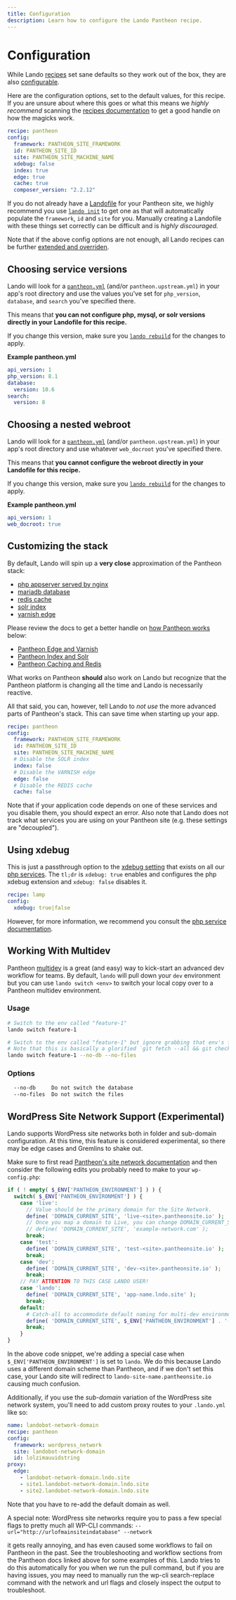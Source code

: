 ```yaml
---
title: Configuration
description: Learn how to configure the Lando Pantheon recipe.
---
```


# Configuration

While Lando [recipes](https://docs.lando.dev/core/v3/recipes.html) set sane defaults so they work out of the box, they are also [configurable](https://docs.lando.dev/core/v3/recipes.html#config).

Here are the configuration options, set to the default values, for this recipe. If you are unsure about where this goes or what this means we *highly recommend* scanning the [recipes documentation](https://docs.lando.dev/core/v3/recipes.html) to get a good handle on how the magicks work.

```yaml
recipe: pantheon
config:
  framework: PANTHEON_SITE_FRAMEWORK
  id: PANTHEON_SITE_ID
  site: PANTHEON_SITE_MACHINE_NAME
  xdebug: false
  index: true
  edge: true
  cache: true
  composer_version: "2.2.12"
```

If you do not already have a [Landofile](https://docs.lando.dev/core/v3) for your Pantheon site, we highly recommend you use [`lando init`](https://docs.lando.dev/cli/init.html) to get one as that will automatically populate the `framework`, `id` and `site` for you. Manually creating a Landofile with these things set correctly can be difficult and is *highly discouraged.*

Note that if the above config options are not enough, all Lando recipes can be further [extended and overriden](https://docs.lando.dev/core/v3/recipes.html#extending-and-overriding-recipes).

## Choosing service versions

Lando will look for a [`pantheon.yml`](https://docs.pantheon.io/pantheon-yml/) (and/or `pantheon.upstream.yml`) in your app's root directory and use the values you've set for `php_version`, `database`, and `search` you've specified there.

This means that **you can not configure php, mysql, or solr versions directly in your Landofile for this recipe.**

If you change this version, make sure you [`lando rebuild`](https://docs.lando.dev/cli/rebuild.html) for the changes to apply.

**Example pantheon.yml**

```yaml
api_version: 1
php_version: 8.1
database:
  version: 10.6
search:
  version: 8
```

## Choosing a nested webroot

Lando will look for a [`pantheon.yml`](https://docs.pantheon.io/pantheon-yml/) (and/or `pantheon.upstream.yml`) in your app's root directory and use whatever `web_docroot` you've specified there.

This means that **you cannot configure the webroot directly in your Landofile for this recipe.**

If you change this version, make sure you [`lando rebuild`](https://docs.lando.dev/cli/rebuild.html) for the changes to apply.

**Example pantheon.yml**

```yaml
api_version: 1
web_docroot: true
```

## Customizing the stack

By default, Lando will spin up a **very close** approximation of the Pantheon stack:

* [php appserver served by nginx](https://docs.pantheon.io/application-containers/)
* [mariadb database](https://pantheon.io/blog/using-mariadb-mysql-replacement)
* [redis cache](https://docs.pantheon.io/redis/)
* [solr index](https://docs.pantheon.io/solr/)
* [varnish edge](https://docs.pantheon.io/caching-advanced-topics/)

Please review the docs to get a better handle on [how Pantheon works](https://pantheon.io/how-it-works) below:

*   [Pantheon Edge and Varnish](https://docs.pantheon.io/varnish/)
*   [Pantheon Index and Solr](https://docs.pantheon.io/solr/)
*   [Pantheon Caching and Redis](https://docs.pantheon.io/redis/)

What works on Pantheon **should** also work on Lando but recognize that the Pantheon platform is changing all the time and Lando is necessarily reactive.

All that said, you can, however, tell Lando to *not use* the more advanced parts of Pantheon's stack. This can save time when starting up your app.

```yaml
recipe: pantheon
config:
  framework: PANTHEON_SITE_FRAMEWORK
  id: PANTHEON_SITE_ID
  site: PANTHEON_SITE_MACHINE_NAME
  # Disable the SOLR index
  index: false
  # Disable the VARNISH edge
  edge: false
  # Disable the REDIS cache
  cache: false
```

Note that if your application code depends on one of these services and you disable them, you should expect an error. Also note that Lando does not track what services you are using on your Pantheon site (e.g. these settings are "decoupled").

## Using xdebug

This is just a passthrough option to the [xdebug setting](https://docs.lando.dev/php/config.html#using-xdebug) that exists on all our [php services](https://docs.lando.dev/php). The `tl;dr` is `xdebug: true` enables and configures the php xdebug extension and `xdebug: false` disables it.

```yaml
recipe: lamp
config:
  xdebug: true|false
```

However, for more information, we recommend you consult the [php service documentation](https://docs.lando.dev/php).

## Working With Multidev

Pantheon [multidev](https://docs.pantheon.io/multidev/) is a great (and easy) way to kick-start an advanced dev workflow for teams. By default, `lando` will pull down your `dev` environment but you can use `lando switch <env>` to switch your local copy over to a Pantheon multidev environment.

### Usage

```bash
# Switch to the env called "feature-1"
lando switch feature-1

# Switch to the env called "feature-1" but ignore grabbing that env's files and database
# Note that this is basically a glorified `git fetch --all && git checkout BRANCH`
lando switch feature-1 --no-db --no-files
```

### Options

```bash
  --no-db     Do not switch the database
  --no-files  Do not switch the files
```

## WordPress Site Network Support (Experimental)

Lando supports WordPress site networks both in folder and sub-domain configuration. At this time, this feature is considered experimental, so there may be edge cases and Gremlins to shake out.

Make sure to first read [Pantheon's site network documentation](https://docs.pantheon.io/guides/multisite) and then consider the following edits you probably need to make to your `wp-config.php`:

```php
if ( ! empty( $_ENV['PANTHEON_ENVIRONMENT'] ) ) {
  switch( $_ENV['PANTHEON_ENVIRONMENT'] ) {
    case 'live':
      // Value should be the primary domain for the Site Network.
      define( 'DOMAIN_CURRENT_SITE', 'live-<site>.pantheonsite.io' );
      // Once you map a domain to Live, you can change DOMAIN_CURRENT_SITE
      // define( 'DOMAIN_CURRENT_SITE', 'example-network.com' );
      break;
    case 'test':
      define( 'DOMAIN_CURRENT_SITE', 'test-<site>.pantheonsite.io' );
      break;
    case 'dev':
      define( 'DOMAIN_CURRENT_SITE', 'dev-<site>.pantheonsite.io' );
      break;
    // PAY ATTENTION TO THIS CASE LANDO USER!
    case 'lando':
      define( 'DOMAIN_CURRENT_SITE', 'app-name.lndo.site' );
      break;
    default:
      # Catch-all to accommodate default naming for multi-dev environments.
      define( 'DOMAIN_CURRENT_SITE', $_ENV['PANTHEON_ENVIRONMENT'] . '-' . $_ENV['PANTHEON_SITE_NAME'] . '.pantheonsite.io' );
      break;
    }
}
```

In the above code snippet, we're adding a special case when `$_ENV['PANTHEON_ENVIRONMENT']` is set to `lando`. We do this because Lando uses a different domain scheme than Pantheon, and if we don't set this case, your Lando site will redirect to `lando-site-name.pantheonsite.io` causing much confusion.

Additionally, if you use the _sub-domain_ variation of the WordPress site network system, you'll need to add custom proxy routes to your `.lando.yml` like so:

```yml
name: landobot-network-domain
recipe: pantheon
config:
  framework: wordpress_network
  site: landobot-network-domain
  id: lolzimauuidstring
proxy:
  edge:
    - landobot-network-domain.lndo.site
    - site1.landobot-network-domain.lndo.site
    - site2.landobot-network-domain.lndo.site
```

Note that you have to re-add the default domain as well.

A special note: WordPress site networks require you to pass a few special flags to pretty much all WP-CLI commands: `--url="http://urlofmainsiteindatabase" --network`

it gets really annoying, and has even caused some workflows to fail on Pantheon in the past. See the troubleshooting and workflow sections from the Pantheon docs linked above for some examples of this. Lando tries to do this automatically for you when we run the pull command, but if you are having issues, you may need to manually run the wp-cli search-replace command with the network and url flags and closely inspect the output to troubleshoot.


